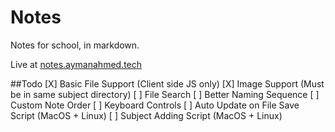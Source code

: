 # Notes
Notes for school, in markdown.

Live at [notes.aymanahmed.tech](notes.aymanahmed.tech)

##Todo
[X] Basic File Support (Client side JS only)
[X] Image Support (Must be in same subject directory)
[ ] File Search
[ ] Better Naming Sequence
[ ] Custom Note Order
[ ] Keyboard Controls
[ ] Auto Update on File Save Script (MacOS + Linux)
[ ] Subject Adding Script (MacOS + Linux)
